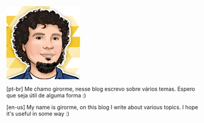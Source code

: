 ![avatar](/images/avatar.png)

[pt-br] Me chamo girorme, nesse blog escrevo sobre vários temas. Espero que seja útil de alguma forma :)

[en-us] My name is girorme, on this blog I write about various topics. I hope it's useful in some way :)